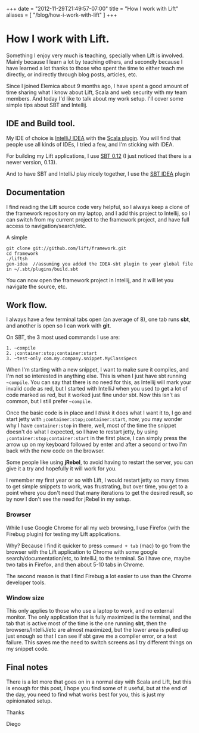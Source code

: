 +++
date = "2012-11-29T21:49:57-07:00"
title = "How I work with Lift"
aliases = [
	"/blog/how-i-work-with-lift"
]
+++

[title=]: /
[category: Lift]: /
[date: 2012/11/29]: /
[tags: {lift, scala, intellij, IDEA, sbt}]: /

# How I work with Lift.

Something I enjoy very much is teaching, specially when Lift is involved. Mainly because I learn a lot by teaching others, and secondly because I have learned a lot thanks to those who spent the time to either teach me directly, or indirectly through blog posts, articles, etc.

Since I joined Elemica about 9 months ago, I have spent a good amount of time sharing what I know about Lift, Scala and web security with my team members. And today I'd like to talk about my work setup. I'll cover some simple tips about SBT and Intellij.

## IDE and Build tool.

My IDE of choice is [IntelliJ IDEA](http://www.jetbrains.com/idea/) with the [Scala plugin](http://confluence.jetbrains.net/display/SCA/Scala+Plugin+for+IntelliJ+IDEA). You will find that people use all kinds of IDEs, I tried a few, and I'm sticking with IDEA.

For building my Lift applications, I use [SBT 0.12](https://github.com/harrah/xsbt) (I just noticed that there is a newer version, 0.13).

And to have SBT and IntelliJ play nicely together, I use the [SBT IDEA](https://github.com/mpeltonen/sbt-idea/tree/sbt-0.12) plugin


## Documentation

I find reading the Lift source code very helpful, so I always keep a clone of the framework repository on my laptop, and I add this project to Intellij, so I can switch from my current project to the framework project, and have full access to navigation/search/etc.

A simple

    git clone git://github.com/lift/framework.git
    cd framework
    ./liftsh
    gen-idea  //assuming you added the IDEA-sbt plugin to your global file in ~/.sbt/plugins/build.sbt

You can now open the framework project in Intellij, and it will let you navigate the source, etc.

## Work flow.

I always have a few terminal tabs open (an average of 8), one tab runs **sbt**, and another is open so I can work with **git**.

On SBT, the 3 most used commands I use are:

```
1. ~compile
2. ;container:stop;container:start
3. ~test-only com.my.company.snippet.MyClassSpecs
```

When I'm starting with a new snippet, I want to make sure it compiles, and I'm not so interested in anything else. This is when I just have sbt running `~compile`. You can say that there is no need for this, as Intellij will mark your invalid code as red, but I started with IntelliJ when you used to get a lot of code marked as red, but it worked just fine under sbt. Now this isn't as common, but I still prefer `~compile`.

Once the basic code is in place and I *think* it does what I want it to, I go and start jetty with `;container:stop;container:start`, now, you may wonder why I have `container:stop` in there, well, most of the time the snippet doesn't do what I expected, so I have to restart jetty, by using `;container:stop;container:start` in the first place, I can simply press the arrow up on my keyboard followed by enter and after a second or two I'm back with the new code on the browser.

Some people like using **jRebel**, to avoid having to restart the server, you can give it a try and hopefully it will work for you.

I remember my first year or so with Lift, I would restart jetty so many times to get simple snippets to work, was frustrating, but over time, you get to a point where you don't need that many iterations to get the desired result, so by now I don't see the need for jRebel in my setup.

### Browser

While I use Google Chrome for all my web browsing, I use Firefox (with the Firebug plugin) for testing my Lift applications.

Why? Because I find it quicker to press `command + tab` (mac) to go from the browser with the Lift application to Chrome with some google search/documentation/etc, to IntelliJ, to the terminal. So I have one, maybe two tabs in Firefox, and then about 5-10 tabs in Chrome.

The second reason is that I find Firebug a lot easier to use than the Chrome developer tools.

### Window size

This only applies to those who use a laptop to work, and no external monitor. The only application that is fully maximized is the terminal, and the tab that is active most of the time is the one running **sbt**, then the browsers/IntelliJ/etc are almost maximized, but the lower area is pulled up just enough so that I can see if sbt gave me a compiler error, or a test failure. This saves me the need to switch screens as I try different things on my snippet code.

## Final notes

There is a lot more that goes on in a normal day with Scala and Lift, but this is enough for this post, I hope you find some of it useful, but at the end of the day, you need to find what works best for you, this is just my opinionated setup.

Thanks

  Diego
